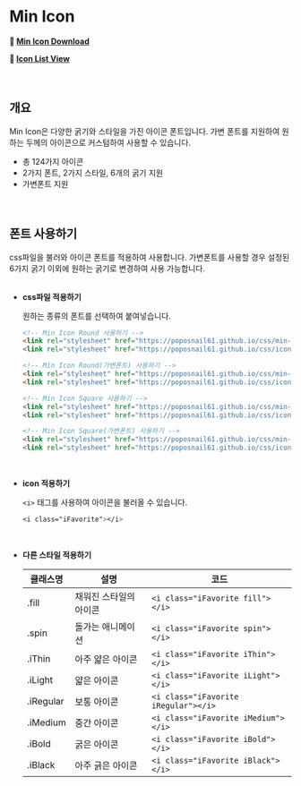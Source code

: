 # Min Icon

**🔗 [Min Icon Download](https://github.com/poposnail61/MinIcon/releases/download/v1.0/MinIcon.zip)**

**🔗 [Icon List View](https://jinseong-kim.notion.site/d70b3e35d80a4b289a708d2704023463?v=988aca0ba81c4e39971b71767d5f4479)**
<br><br><br>


## 개요

Min Icon은 다양한 굵기와 스타일을 가진 아이콘 폰트입니다. 가변 폰트를 지원하여 원하는 두께의 아이콘으로 커스텀하여 사용할 수 있습니다.

- 총 124가지 아이콘
- 2가지 폰트, 2가지 스타일, 6개의 굵기 지원
- 가변폰트 지원
<br><br><br>

## 폰트 사용하기

css파일을 불러와 아이콘 폰트를 적용하여 사용합니다. 가변폰트를 사용할 경우 설정된 6가지 굵기 이외에 원하는 굵기로 변경하여 사용 가능합니다.
<br><br>

- **css파일 적용하기**
    
    원하는 종류의 폰트를 선택하여 붙여넣습니다.
    
    ```html
    <!-- Min Icon Round 사용하기 -->
    <link rel="stylesheet" href="https://poposnail61.github.io/css/min-icon-round.css">
    <link rel="stylesheet" href="https://poposnail61.github.io/css/icon.css">
    ```
    
    ```html
    <!-- Min Icon Round(가변폰트) 사용하기 -->
    <link rel="stylesheet" href="https://poposnail61.github.io/css/min-icon-round-vf.css">
    <link rel="stylesheet" href="https://poposnail61.github.io/css/icon.css">
    ```
    
    ```html
    <!-- Min Icon Square 사용하기 -->
    <link rel="stylesheet" href="https://poposnail61.github.io/css/min-icon-square.css">
    <link rel="stylesheet" href="https://poposnail61.github.io/css/icon.css">
    ```
    
    ```html
    <!-- Min Icon Square(가변폰트) 사용하기 -->
    <link rel="stylesheet" href="https://poposnail61.github.io/css/min-icon-square-vf.css">
    <link rel="stylesheet" href="https://poposnail61.github.io/css/icon.css">
    ```
    <br>
- **icon 적용하기**

    ```<i>``` 태그를 사용하여 아이콘을 불러올 수 있습니다.
    ```css
    <i class="iFavorite"></i>
    ```
    <br>
- **다른 스타일 적용하기**
    
    
    | 클래스명 | 설명 | 코드 |
    | --- | --- | --- |
    | .fill | 채워진 스타일의 아이콘 | ```<i class="iFavorite fill"></i>``` |
    | .spin | 돌가는 애니메이션 | ```<i class="iFavorite spin"></i>``` |
    | .iThin | 아주 얇은 아이콘 | ```<i class="iFavorite iThin"></i>``` |
    | .iLight | 얇은 아이콘 | ```<i class="iFavorite iLight"></i>``` |
    | .iRegular | 보통 아이콘 | ```<i class="iFavorite iRegular"></i>``` |
    | .iMedium | 중간 아이콘 | ```<i class="iFavorite iMedium"></i>``` |
    | .iBold | 굵은 아이콘 | ```<i class="iFavorite iBold"></i>``` |
    | .iBlack | 아주 긁은 아이콘 | ```<i class="iFavorite iBlack"></i>``` |
